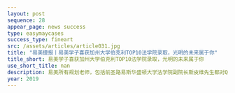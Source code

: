 ```yaml
---
layout: post
sequence: 28
appear_page: news success 
type: easymaycases
success_type: fineart
src: /assets/articles/article031.jpg
title: "易美捷报丨易美学子喜获加州大学伯克利TOP10法学院录取，光明的未来属于你"
title_short: 易美学子喜获加州大学伯克利TOP10法学院录取，光明的未来属于你
use_short_title: nan
description: 易美所有规划老师，包括前圣路易斯华盛顿大学法学院副院长斯皮维先生都对Q同学活泼开朗的性格赞赏有加。但由于Q同学的相关专业背景经历较为空白，易美职业规划团队为Q同学在上海的老牌国际著名律所匹配了一份实习。通过分类文件证据和上述草案来进行与案件有关的政策研究，包括与律所专业人士一起参与听证会等工作，更切实地了解到法律专业未来工作的内容。
year: 2019
---
```


